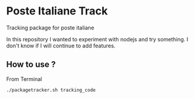 # Poste Italiane Track
Tracking package for poste italiane 

In this repository I wanted to experiment with nodejs and try something. I don't know if I will continue to add features.

## How to use ? 
From Terminal 
```bash
./packagetracker.sh tracking_code
```
